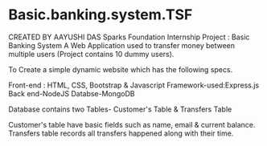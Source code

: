 # Basic.banking.system.TSF

CREATED BY AAYUSHI DAS
Sparks Foundation Internship Project : Basic Banking System
A Web Application used to transfer money between multiple users (Project contains 10 dummy users).

To Create a simple dynamic website which has the following specs.

Front-end : HTML, CSS, Bootstrap & Javascript 
Framework-used:Express.js
Back end-NodeJS
Databse-MongoDB

Database contains two Tables- Customer's Table & Transfers Table

Customer's table have basic fields such as name, email & current balance.
Transfers table records all transfers happened along with their time.


